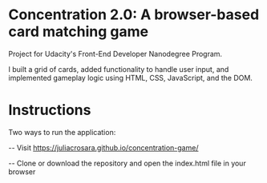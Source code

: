 # Concentration 2.0: A browser-based card matching game

Project for Udacity's Front-End Developer Nanodegree Program.

I built a grid of cards, added functionality to handle user input, and implemented gameplay logic using HTML, CSS, JavaScript, and the DOM.


# Instructions

Two ways to run the application:

-- Visit https://juliacrosara.github.io/concentration-game/

-- Clone or download the repository and open the index.html file in your browser
